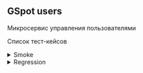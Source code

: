 ## GSpot users
Микросервис управления пользователями

Список тест-кейсов

<details>
<summary>Smoke</summary>

[Test case example](https://github.com/Victor-Ch-QA/GSpot_documentation/blob/main/users/users_backend/test_case_example.md)
</details>

<details>
<summary>Regression</summary>

</details>
